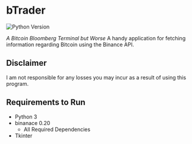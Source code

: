 # bTrader
![Python Version](https://img.shields.io/static/v1?label=Python&message=3.9.1&color=informational)


*A Bitcoin Bloomberg Terminal but Worse*
A handy application for fetching information regarding Bitcoin using the Binance API.
## Disclaimer


I am not responsible for any losses you may incur as a result of using this program.
## Requirements to Run


- Python 3
- binanace 0.20
  - All Required Dependencies
- Tkinter

